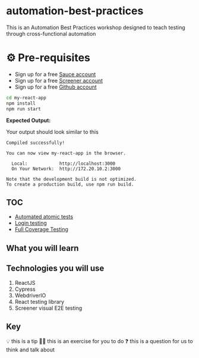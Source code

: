 # automation-best-practices
This is an Automation Best Practices workshop designed to teach testing through cross-functional automation

# ⚙️ Pre-requisites

* Sign up for a free [Sauce account](https://saucelabs.com/sign-up)
* Sign up for a free [Screener account](https://screener.io/)
* Sign up for a free [Github account](https://github.com/)

```bash
cd my-react-app
npm install
npm run start
```

**Expected Output:**

Your output should look similar to this
```
Compiled successfully!

You can now view my-react-app in the browser.

  Local:            http://localhost:3000
  On Your Network:  http://172.20.10.2:3000

Note that the development build is not optimized.
To create a production build, use npm run build.
```

## TOC

* [Automated atomic tests](./exercises/README.md)
* [Login testing](./exercises/cypress/integration/login-testing/README.md)
* [Full Coverage Testing](./my-react-app/README.md)

## What you will learn

## Technologies you will use

1. ReactJS
2. Cypress
3. WebdriverIO
4. React testing library
5. Screener visual E2E testing

## Key

💡 this is a tip
🏋️‍♀️ this is an exercise for you to do
❓ this is a question for us to think and talk about